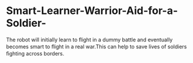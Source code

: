 # Smart-Learner-Warrior-Aid-for-a-Soldier-
 The robot will initially learn to ﬂight in a dummy battle and eventually becomes smart to ﬂight in a real war.This can help to save lives of soldiers ﬁghting across borders. 
